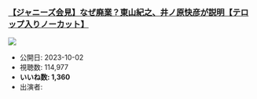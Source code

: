 ### [【ジャニーズ会見】なぜ廃業？東山紀之、井ノ原快彦が説明【テロップ入りノーカット】](https://www.youtube.com/watch?v=qgC00hSxTFw)
[![](https://img.youtube.com/vi/qgC00hSxTFw/sddefault.jpg)](https://www.youtube.com/watch?v=qgC00hSxTFw)
-   公開日: 2023-10-02
-   視聴数: 114,977
-   **いいね数: 1,360**
-   出演者: 
